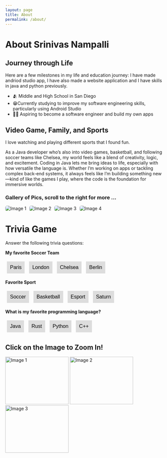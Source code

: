 ```yaml
---
layout: page
title: About
permalink: /about/
---
```



<h1>About Srinivas Nampalli</h1>


<h2>Journey through Life</h2>
<p>Here are a few milestones in my life and education journey: I have made andriod studio app, I have also made a website application and I have skills in java and python previously.</p>

<ul>
  <li>🫂 Middle and High School in San Diego</li>
  <li> 😁Currently studying to improve my software engineering skills, particularly using Android Studio</li>
  <li>🧑‍🚒 Aspiring to become a software engineer and build my own apps</li>
</ul>

<h2>Video Game, Family, and Sports</h2>
<p>I love watching and playing different sports that I found fun.</p>

<p>As a Java developer who’s also into video games, basketball, and following soccer teams like Chelsea, my world feels like a blend of creativity, logic, and excitement. Coding in Java lets me bring ideas to life, especially with how versatile the language is. Whether I’m working on apps or tackling complex back-end systems, it always feels like I’m building something new—kind of like the games I play, where the code is the foundation for immersive worlds.</p>


<h3>Gallery of Pics, scroll to the right for more ...</h3>
<div class="image-gallery">
  <img src="{{site.baseurl}}/images/skysports-mason-mount-graphic_5369617.jpg" alt="Image 1" />
  <img src="{{site.baseurl}}/images/Fortnite1.jpg" alt="Image 2" />
  <img src="{{site.baseurl}}/images/apex.jpg" alt="Image 3" />
  <img src="{{site.baseurl}}/images/basket.jpg" alt="Image 4" />
</div>


<div id="grid_container" class="grid-container">
  <!-- Flags and descriptions populated by JavaScript -->
</div>

<script>
var container = document.getElementById("grid_container");
var living_in_the_world = [
  
  {"flag": "https://upload.wikimedia.org/wikipedia/en/thumb/3/36/Prancing_horse.svg/1024px-Prancing_horse.svg.png", "greeting": "Favorite Racing Team", "description": "Ferrari F1"},
];

for (const location of living_in_the_world) {
  var gridItem = document.createElement("div");
  gridItem.className = "grid-item";
  
  var img = document.createElement("img");
  img.src = location.flag;
  img.alt = location.flag + " Flag";
  
  var description = document.createElement("p");
  description.textContent = location.description;
  
  var greeting = document.createElement("p");
  greeting.textContent = location.greeting;
  
  gridItem.appendChild(img);
  gridItem.appendChild(description);
  gridItem.appendChild(greeting);
  
  container.appendChild(gridItem);
}
</script>

<style>
.grid-container {
  display: grid;
  grid-template-columns: repeat(auto-fill, minmax(150px, 1fr));
  gap: 10px;
}

.grid-item {
  text-align: center;
}

.grid-item img {
  width: 100%;
  height: 100px;
  object-fit: contain;
}

.grid-item p {
  margin: 5px 0;
}

.image-gallery {
  display: flex;
  flex-wrap: nowrap;
  overflow-x: auto;
  gap: 10px;
}

.image-gallery img {
  max-height: 150px;
  object-fit: cover;
  border-radius: 5px;
}
</style>

<h1>Trivia Game</h1>
<p>Answer the following trivia questions:</p>

<!-- Trivia Question 1 -->
<div id="question1">
    <p><strong>My favorite Soccer Team</strong></p>
    <button class="option" onclick="checkAnswer(this, 'Chelsea', 'question1')">Paris</button>
    <button class="option" onclick="checkAnswer(this, 'Chelsea', 'question1')">London</button>
    <button class="option" onclick="checkAnswer(this, 'Chelsea', 'question1')">Chelsea</button>
    <button class="option" onclick="checkAnswer(this, 'Chelsea', 'question1')">Berlin</button>
</div>

<!-- Trivia Question 2 -->
<div id="question2">
    <p><strong>Favorite Sport</strong></p>
    <button class="option" onclick="checkAnswer(this, 'Soccer', 'question2')">Soccer</button>
    <button class="option" onclick="checkAnswer(this, 'Soccer', 'question2')">Basketball</button>
    <button class="option" onclick="checkAnswer(this, 'Soccer', 'question2')">Esport</button>
    <button class="option" onclick="checkAnswer(this, 'Soccer', 'question2')">Saturn</button>
</div>

<!-- Trivia Question 3 -->
<div id="question3">
    <p><strong>What is my favorite programming language?</strong></p>
    <button class="option" onclick="checkAnswer(this, 'Java', 'question3')">Java</button>
    <button class="option" onclick="checkAnswer(this, 'Java', 'question3')">Rust</button>
    <button class="option" onclick="checkAnswer(this, 'Java', 'question3')">Python</button>
    <button class="option" onclick="checkAnswer(this, 'Java', 'question3')">C++</button>
</div>

<script>
    function checkAnswer(button, correctAnswer, questionId) {
        var allOptions = document.querySelectorAll("#" + questionId + " .option");
        var userAnswer = button.innerHTML;
        
        allOptions.forEach(function(option) {
            option.disabled = true;  // Disable all options after a selection
            if (option.innerHTML === correctAnswer) {
                option.style.backgroundColor = 'green';  // Correct answer turns green
            } else {
                option.style.backgroundColor = 'red';  // Incorrect answers turn red
            }
        });

        // Add feedback for the selected answer
        if (userAnswer === correctAnswer) {
            button.innerHTML += " ✔️ Correct!";
        } else {
            button.innerHTML += " ❌ Incorrect!";
        }
    }
</script>

<style>
    .option {
        background-color: #ddd;
        padding: 10px;
        margin: 5px;
        border: none;
        cursor: pointer;
        font-size: 16px;
    }
    
    .option:disabled {
        cursor: not-allowed;
    }
</style>
<h2>Click on the Image to Zoom In!</h2>
<div class="gallery">
    <img id="img1" src="https://github.com/user-attachments/assets/e750d0c7-fd9e-4ca7-8275-dc7b8d422466" alt="Image 1" width="200px" height="150px" onclick="zoomImage('img1')">
    <img id="img2" src="https://github.com/user-attachments/assets/fd277431-8fed-4024-b859-0c749c075867" alt="Image 2" width="200px" height="150px" onclick="zoomImage('img2')">
    <img id="img3" src="https://github.com/user-attachments/assets/336ce699-4a41-4c3a-8be5-9b294d3aa0ca" alt="Image 3" width="200px" height="150px" onclick="zoomImage('img3')">
</div>

<style>
    .gallery img {
        transition: transform 0.3s ease;
        cursor: pointer;
    }
    
    .zoomed {
        transform: scale(1.5);
    }
</style>

<script>
    function zoomImage(imageId) {
        var imgElement = document.getElementById(imageId);
        imgElement.classList.toggle('zoomed');
    }
</script>
